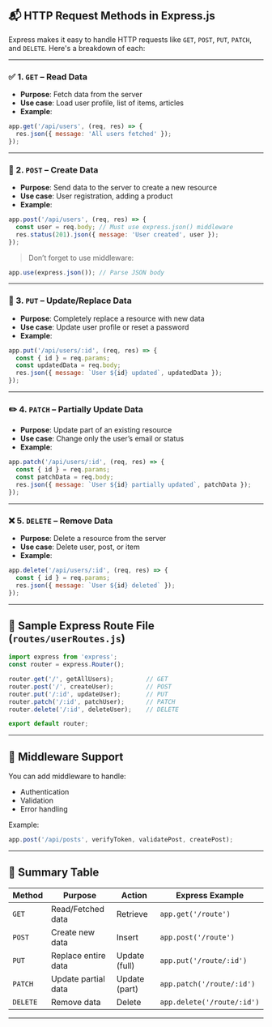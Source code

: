 ## 📬 HTTP Request Methods in Express.js

Express makes it easy to handle HTTP requests like `GET`, `POST`, `PUT`, `PATCH`, and `DELETE`. Here's a breakdown of each:

---

### ✅ 1. `GET` – **Read Data**

* **Purpose**: Fetch data from the server
* **Use case**: Load user profile, list of items, articles
* **Example**:

```js
app.get('/api/users', (req, res) => {
  res.json({ message: 'All users fetched' });
});
```

---

### 📝 2. `POST` – **Create Data**

* **Purpose**: Send data to the server to create a new resource
* **Use case**: User registration, adding a product
* **Example**:

```js
app.post('/api/users', (req, res) => {
  const user = req.body; // Must use express.json() middleware
  res.status(201).json({ message: 'User created', user });
});
```

> Don’t forget to use middleware:

```js
app.use(express.json()); // Parse JSON body
```

---

### 🔄 3. `PUT` – **Update/Replace Data**

* **Purpose**: Completely replace a resource with new data
* **Use case**: Update user profile or reset a password
* **Example**:

```js
app.put('/api/users/:id', (req, res) => {
  const { id } = req.params;
  const updatedData = req.body;
  res.json({ message: `User ${id} updated`, updatedData });
});
```

---

### ✏️ 4. `PATCH` – **Partially Update Data**

* **Purpose**: Update part of an existing resource
* **Use case**: Change only the user’s email or status
* **Example**:

```js
app.patch('/api/users/:id', (req, res) => {
  const { id } = req.params;
  const patchData = req.body;
  res.json({ message: `User ${id} partially updated`, patchData });
});
```

---

### ❌ 5. `DELETE` – **Remove Data**

* **Purpose**: Delete a resource from the server
* **Use case**: Delete user, post, or item
* **Example**:

```js
app.delete('/api/users/:id', (req, res) => {
  const { id } = req.params;
  res.json({ message: `User ${id} deleted` });
});
```

---

## 🧪 Sample Express Route File (`routes/userRoutes.js`)

```js
import express from 'express';
const router = express.Router();

router.get('/', getAllUsers);         // GET
router.post('/', createUser);         // POST
router.put('/:id', updateUser);       // PUT
router.patch('/:id', patchUser);      // PATCH
router.delete('/:id', deleteUser);    // DELETE

export default router;
```

---

## 🔐 Middleware Support

You can add middleware to handle:

* Authentication
* Validation
* Error handling

Example:

```js
app.post('/api/posts', verifyToken, validatePost, createPost);
```

---

## 🧾 Summary Table

| Method   | Purpose             | Action        | Express Example            |
| -------- | ------------------- | ------------- | -------------------------- |
| `GET`    | Read/Fetched data   | Retrieve      | `app.get('/route')`        |
| `POST`   | Create new data     | Insert        | `app.post('/route')`       |
| `PUT`    | Replace entire data | Update (full) | `app.put('/route/:id')`    |
| `PATCH`  | Update partial data | Update (part) | `app.patch('/route/:id')`  |
| `DELETE` | Remove data         | Delete        | `app.delete('/route/:id')` |

---

